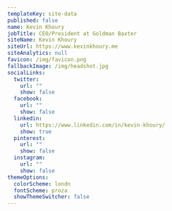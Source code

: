 ```yaml
---
templateKey: site-data
published: false
name: Kevin Khoury
jobTitle: CEO/President at Goldman Baxter
siteName: Kevin Khoury
siteUrl: https://www.kevinkhoury.me
siteAnalytics: null
favicon: /img/favicon.png
fallbackImage: /img/headshot.jpg
socialLinks:
  twitter:
    url: ""
    show: false
  facebook:
    url: ""
    show: false
  linkedin:
    url: https://www.linkedin.com/in/kevin-khoury/
    show: true
  pinterest:
    url: ""
    show: false
  instagram:
    url: ""
    show: false
themeOptions:
  colorScheme: londn
  fontScheme: proza
  showThemeSwitcher: false
---
```

